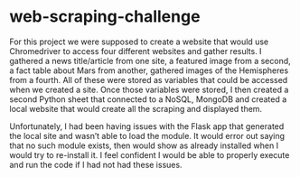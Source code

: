 # web-scraping-challenge
For this project we were supposed to create a website that would use Chromedriver to access four different websites and gather results. I gathered a news title/article from one site, a featured image from a second, a fact table about Mars from another, gathered images of the Hemispheres from a fourth. All of these were stored as variables that could be accessed when we created a site. Once those variables were stored, I then created a second Python sheet that connected to a NoSQL, MongoDB and created a local website that would create all the scraping and displayed them. 

Unfortunately, I had been having issues with the Flask app that generated the local site and wasn’t able to load the module. It would error out saying that no such module exists, then would show as already installed when I would try to re-install it. I feel confident I would be able to properly execute and run the code if I had not had these issues.
